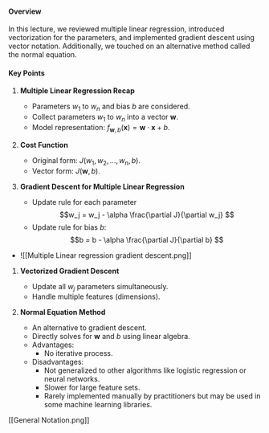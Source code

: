 #### Overview

In this lecture, we reviewed multiple linear regression, introduced vectorization for the parameters, and implemented gradient descent using vector notation. Additionally, we touched on an alternative method called the normal equation.

#### Key Points

1. **Multiple Linear Regression Recap**
    
    - Parameters $w_1$ to $w_n$ and bias $b$ are considered.
    - Collect parameters $w_1$ to $w_n$ into a vector $\mathbf{w}$.
    - Model representation: $f_{\mathbf{w}, b}(\mathbf{x}) = \mathbf{w} \cdot \mathbf{x} + b$.
2. **Cost Function**
    
    - Original form: $J(w_1, w_2, ..., w_n, b)$.
    - Vector form: $J(\mathbf{w}, b)$.
3. **Gradient Descent for Multiple Linear Regression**
    
    - Update rule for each parameter $$w_j = w_j - \alpha \frac{\partial J}{\partial w_j}
$$
    - Update rule for bias $b$:$$b = b - \alpha \frac{\partial J}{\partial b}
$$
- ![[Multiple Linear regression gradient descent.png]]
1. **Vectorized Gradient Descent**
    
    - Update all $w_j$ parameters simultaneously.
    - Handle multiple features (dimensions).
5. **Normal Equation Method**
    
    - An alternative to gradient descent.
    - Directly solves for $\mathbf{w}$ and $b$ using linear algebra.
    - Advantages:
        - No iterative process.
    - Disadvantages:
        - Not generalized to other algorithms like logistic regression or neural networks.
        - Slower for large feature sets.
        - Rarely implemented manually by practitioners but may be used in some machine learning libraries.

[[General Notation.png]]
